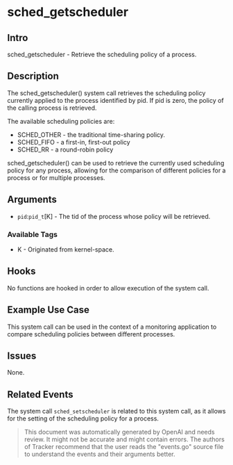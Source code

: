 
# sched_getscheduler

## Intro
sched_getscheduler - Retrieve the scheduling policy of a process.

## Description
The sched_getscheduler() system call retrieves the scheduling policy currently applied to the process identified by pid. If pid is zero,
the policy of the calling process is retrieved. 

The available scheduling policies are:
* SCHED_OTHER - the traditional time-sharing policy.
* SCHED_FIFO   - a first-in, first-out policy
* SCHED_RR     - a round-robin policy

sched_getscheduler() can be used to retrieve the currently used scheduling policy for any process, allowing for the comparison of different policies for a process or for multiple processes.

## Arguments
* `pid`:`pid_t`[K] - The tid of the process whose policy will be retrieved.

### Available Tags
* K - Originated from kernel-space.

## Hooks
No functions are hooked in order to allow execution of the system call.

## Example Use Case
This system call can be used in the context of a monitoring application to compare scheduling policies between different processes.

## Issues
None.

## Related Events
The system call `sched_setscheduler` is related to this system call, as it allows for the setting of the scheduling policy for a process.

> This document was automatically generated by OpenAI and needs review. It might
> not be accurate and might contain errors. The authors of Tracker recommend that
> the user reads the "events.go" source file to understand the events and their
> arguments better.
